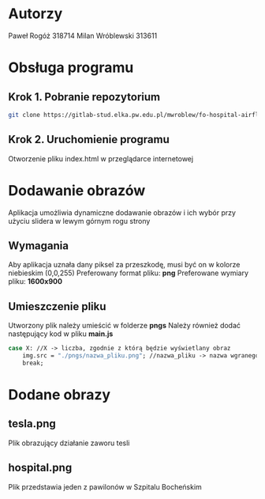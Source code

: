 # Autorzy
Paweł Rogóż 318714
Milan Wróblewski 313611

# Obsługa programu
## Krok 1. Pobranie repozytorium
```sh
git clone https://gitlab-stud.elka.pw.edu.pl/mwroblew/fo-hospital-airflow.git
```
## Krok 2. Uruchomienie programu
Otworzenie pliku index.html w przeglądarce internetowej

# Dodawanie obrazów
Aplikacja umożliwia dynamiczne dodawanie obrazów i ich wybór przy użyciu slidera w lewym górnym rogu strony
## Wymagania
Aby aplikacja uznała dany piksel za przeszkodę, musi być on w kolorze niebieskim (0,0,255)
Preferowany format pliku: **png**
Preferowane wymiary pliku: **1600x900**
## Umieszczenie pliku
Utworzony plik należy umieścić w folderze **pngs**
Należy również dodać następujący kod w pliku **main.js**
```sh
case X: //X -> liczba, zgodnie z którą będzie wyświetlany obraz
    img.src = "./pngs/nazwa_pliku.png"; //nazwa_pliku -> nazwa wgranego obrazu
    break;
```
# Dodane obrazy
## tesla.png
Plik obrazujący działanie zaworu tesli
## hospital.png
Plik przedstawia jeden z pawilonów w Szpitalu Bocheńskim
